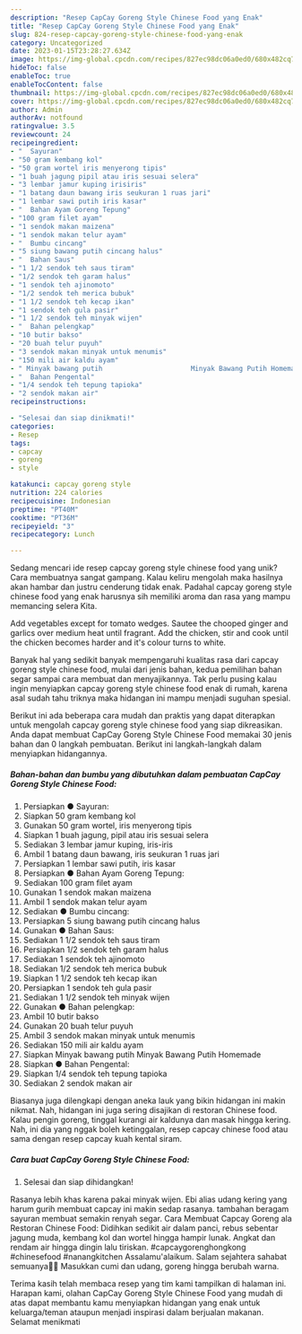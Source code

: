 ```yaml
---
description: "Resep CapCay Goreng Style Chinese Food yang Enak"
title: "Resep CapCay Goreng Style Chinese Food yang Enak"
slug: 824-resep-capcay-goreng-style-chinese-food-yang-enak
category: Uncategorized
date: 2023-01-15T23:28:27.634Z
image: https://img-global.cpcdn.com/recipes/827ec98dc06a0ed0/680x482cq70/capcay-goreng-style-chinese-food-foto-resep-utama.jpg
hideToc: false
enableToc: true
enableTocContent: false
thumbnail: https://img-global.cpcdn.com/recipes/827ec98dc06a0ed0/680x482cq70/capcay-goreng-style-chinese-food-foto-resep-utama.jpg
cover: https://img-global.cpcdn.com/recipes/827ec98dc06a0ed0/680x482cq70/capcay-goreng-style-chinese-food-foto-resep-utama.jpg
author: Admin
authorAv: notfound
ratingvalue: 3.5
reviewcount: 24
recipeingredient:
- "  Sayuran"
- "50 gram kembang kol"
- "50 gram wortel iris menyerong tipis"
- "1 buah jagung pipil atau iris sesuai selera"
- "3 lembar jamur kuping irisiris"
- "1 batang daun bawang iris seukuran 1 ruas jari"
- "1 lembar sawi putih iris kasar"
- "  Bahan Ayam Goreng Tepung"
- "100 gram filet ayam"
- "1 sendok makan maizena"
- "1 sendok makan telur ayam"
- "  Bumbu cincang"
- "5 siung bawang putih cincang halus"
- "  Bahan Saus"
- "1 1/2 sendok teh saus tiram"
- "1/2 sendok teh garam halus"
- "1 sendok teh ajinomoto"
- "1/2 sendok teh merica bubuk"
- "1 1/2 sendok teh kecap ikan"
- "1 sendok teh gula pasir"
- "1 1/2 sendok teh minyak wijen"
- "  Bahan pelengkap"
- "10 butir bakso"
- "20 buah telur puyuh"
- "3 sendok makan minyak untuk menumis"
- "150 mili air kaldu ayam"
- " Minyak bawang putih                      Minyak Bawang Putih Homemade"
- "  Bahan Pengental"
- "1/4 sendok teh tepung tapioka"
- "2 sendok makan air"
recipeinstructions:

- "Selesai dan siap dinikmati!"
categories:
- Resep
tags:
- capcay
- goreng
- style

katakunci: capcay goreng style 
nutrition: 224 calories
recipecuisine: Indonesian
preptime: "PT40M"
cooktime: "PT36M"
recipeyield: "3"
recipecategory: Lunch

---
```





Sedang mencari ide resep capcay goreng style chinese food yang unik? Cara membuatnya sangat gampang. Kalau keliru mengolah maka hasilnya akan hambar dan justru cenderung tidak enak. Padahal capcay goreng style chinese food yang enak harusnya sih memiliki aroma dan rasa yang mampu memancing selera Kita.





Add vegetables except for tomato wedges. Sautee the chooped ginger and garlics over medium heat until fragrant. Add the chicken, stir and cook until the chicken becomes harder and it&#39;s colour turns to white.

Banyak hal yang sedikit banyak mempengaruhi kualitas rasa dari capcay goreng style chinese food, mulai dari jenis bahan, kedua pemilihan bahan segar sampai cara membuat dan menyajikannya. Tak perlu pusing kalau ingin menyiapkan capcay goreng style chinese food enak di rumah, karena asal sudah tahu triknya maka hidangan ini mampu menjadi suguhan spesial.






Berikut ini ada beberapa cara mudah dan praktis yang dapat diterapkan untuk mengolah capcay goreng style chinese food yang siap dikreasikan. Anda dapat membuat CapCay Goreng Style Chinese Food memakai 30 jenis bahan dan 0 langkah pembuatan. Berikut ini langkah-langkah dalam menyiapkan hidangannya.

<!--inarticleads1-->

##### Bahan-bahan dan bumbu yang dibutuhkan dalam pembuatan CapCay Goreng Style Chinese Food:

1. Persiapkan  ● Sayuran:
1. Siapkan 50 gram kembang kol
1. Gunakan 50 gram wortel, iris menyerong tipis
1. Siapkan 1 buah jagung, pipil atau iris sesuai selera
1. Sediakan 3 lembar jamur kuping, iris-iris
1. Ambil 1 batang daun bawang, iris seukuran 1 ruas jari
1. Persiapkan 1 lembar sawi putih, iris kasar
1. Persiapkan  ● Bahan Ayam Goreng Tepung:
1. Sediakan 100 gram filet ayam
1. Gunakan 1 sendok makan maizena
1. Ambil 1 sendok makan telur ayam
1. Sediakan  ● Bumbu cincang:
1. Persiapkan 5 siung bawang putih cincang halus
1. Gunakan  ● Bahan Saus:
1. Sediakan 1 1/2 sendok teh saus tiram
1. Persiapkan 1/2 sendok teh garam halus
1. Sediakan 1 sendok teh ajinomoto
1. Sediakan 1/2 sendok teh merica bubuk
1. Siapkan 1 1/2 sendok teh kecap ikan
1. Persiapkan 1 sendok teh gula pasir
1. Sediakan 1 1/2 sendok teh minyak wijen
1. Gunakan  ● Bahan pelengkap:
1. Ambil 10 butir bakso
1. Gunakan 20 buah telur puyuh
1. Ambil 3 sendok makan minyak untuk menumis
1. Sediakan 150 mili air kaldu ayam
1. Siapkan  Minyak bawang putih                      Minyak Bawang Putih Homemade
1. Siapkan  ● Bahan Pengental:
1. Siapkan 1/4 sendok teh tepung tapioka
1. Sediakan 2 sendok makan air


Biasanya juga dilengkapi dengan aneka lauk yang bikin hidangan ini makin nikmat. Nah, hidangan ini juga sering disajikan di restoran Chinese food. Kalau pengin goreng, tinggal kurangi air kaldunya dan masak hingga kering. Nah, ini dia yang nggak boleh ketinggalan, resep capcay chinese food atau sama dengan resep capcay kuah kental siram. 

<!--inarticleads2-->

##### Cara buat CapCay Goreng Style Chinese Food:


1. Selesai dan siap dihidangkan!

Rasanya lebih khas karena pakai minyak wijen. Ebi alias udang kering yang harum gurih membuat capcay ini makin sedap rasanya. tambahan beragam sayuran membuat semakin renyah segar. Cara Membuat Capcay Goreng ala Restoran Chinese Food: Didihkan sedikit air dalam panci, rebus sebentar jagung muda, kembang kol dan wortel hingga hampir lunak. Angkat dan rendam air hingga dingin lalu tiriskan. #capcaygorenghongkong #chinesefood #nanangkitchen Assalamu&#39;alaikum. Salam sejahtera sahabat semuanya🙏🙏 Masukkan cumi dan udang, goreng hingga berubah warna. 

Terima kasih telah membaca resep yang tim kami tampilkan di halaman ini. Harapan kami, olahan CapCay Goreng Style Chinese Food yang mudah di atas dapat membantu kamu menyiapkan hidangan yang enak untuk keluarga/teman ataupun menjadi inspirasi dalam berjualan makanan. Selamat menikmati
